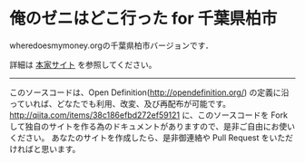 # 俺のゼニはどこ行った for 千葉県柏市

wheredoesmymoney.orgの千葉県柏市バージョンです．

詳細は
[本家サイト](https://github.com/orezeni/orezeni.github.com)
を参照してください。

***

このソースコードは、Open Definition(http://opendefinition.org/) の定義に沿っていれば、どなたでも利用、改変、及び再配布が可能です。
http://qiita.com/items/38c186efbd272ef59121
に、このソースコードを Fork して独自のサイトを作る為のドキュメントがありますので、是非ご自由にお使いください。
あなたのサイトを作成したら、是非御連絡や Pull Request をいただければと思います。
